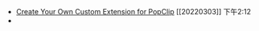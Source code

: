 - [Create Your Own Custom Extension for PopClip](https://computers.tutsplus.com/tutorials/create-your-own-custom-extension-for-popclip--mac-50637) [[20220303]] 下午2:12
- 
